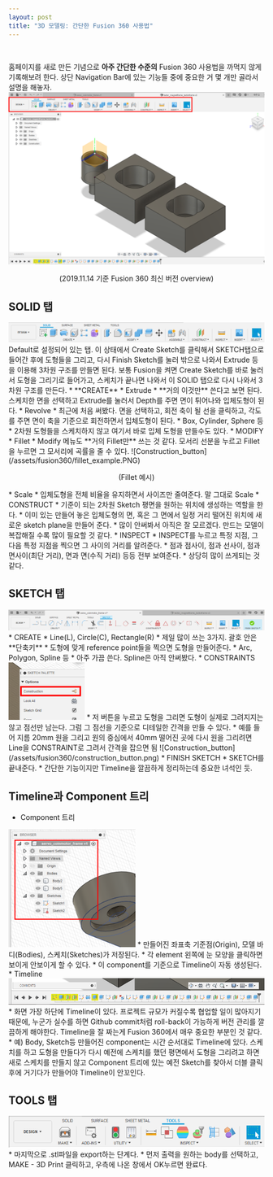```yaml
---
layout: post
title: "3D 모델링: 간단한 Fusion 360 사용법"
---
```

<br>

홈페이지를 새로 만든 기념으로 **아주 간단한 수준의** Fusion 360 사용법을 까먹지 않게 기록해보려 한다. 상단 Navigation Bar에 있는 기능들 중에 중요한 거 몇 개만 골라서 설명을 해놓자.
<img src="/assets/fusion360/overview.png" width="800">
<p style='text-align:center'>(2019.11.14 기준 Fusion 360 최신 버전 overview)</p>

## SOLID 탭
<img src="/assets/fusion360/solid_tab.png">
Default로 설정되어 있는 탭. 이 상태에서 Create Sketch를 클릭해서 SKETCH탭으로 들어간 후에 도형들을 그리고, 다시 Finish Sketch를 눌러 밖으로 나와서 Extrude 등을 이용해 3차원 구조를 만들면 된다. 보통 Fusion을 켜면 Create Sketch를 바로 눌러서 도형을 그리기로 들어가고, 스케치가 끝나면 나와서 이 SOLID 탭으로 다시 나와서 3차원 구조를 만든다.
* **CREATE**
  * Extrude
    * **거의 이것만** 쓴다고 보면 된다. 스케치한 면을 선택하고 Extrude를 눌러서 Depth를 주면 면이 튀어나와 입체도형이 된다.
  * Revolve
    * 최근에 처음 써봤다. 면을 선택하고, 회전 축이 될 선을 클릭하고, 각도를 주면 면이 축을 기준으로 회전하면서 입체도형이 된다.
  * Box, Cylinder, Sphere 등
    * 2차원 도형들을 스케치하지 않고 여기서 바로 입체 도형을 만들수도 있다.
* MODIFY
  * Fillet
    * Modify 메뉴도 **거의 Fillet만** 쓰는 것 같다. 모서리 선분을 누르고 Fillet을 누르면 그 모서리에 곡률을 줄 수 있다.
	![Construction_button](/assets/fusion360/fillet_example.PNG)
	<p style='text-align:center'>(Fillet 예시)</p>
  * Scale
  	* 입체도형을 전체 비율을 유지하면서 사이즈만 줄여준다. 말 그대로 Scale
* CONSTRUCT
  * 기준이 되는 2차원 Sketch 평면을 원하는 위치에 생성하는 역할을 한다.
  * 이미 있는 만들어 놓은 입체도형의 면, 혹은 그 면에서 일정 거리 떨어진 위치에 새로운 sketch plane을 만들어 준다.
  * 많이 안써봐서 아직은 잘 모르겠다. 만드는 모델이 복잡해질 수록 많이 필요할 것 같다.
* INSPECT
  * INSPECT를 누르고 특정 지점, 그 다음 특정 지점을 찍으면 그 사이의 거리를 알려준다.
    * 점과 점사이, 점과 선사이, 점과 면사이(최단 거리), 면과 면(수직 거리) 등등 전부 보여준다.
  * 상당히 많이 쓰게되는 것 같다.

## SKETCH 탭
<img src="/assets/fusion360/sketch_tab.png">
* CREATE
  * Line(L), Circle(C), Rectangle(R)
    * 제일 많이 쓰는 3가지. 괄호 안은 **단축키**
    * 도형에 맞게 reference point들을 찍으면 도형을 만들어준다.
  * Arc, Polygon, Spline 등
    * 아주 가끔 쓴다. Spline은 아직 안써봤다.
* CONSTRAINTS
<img src="/assets/fusion360/construction_button.png" width=150>
  * 저 버튼을 누르고 도형을 그리면 도형이 실제로 그려지지는 않고 점선만 남는다. 그럼 그 점선을 기준으로 디테일한 간격을 만들 수 있다.
  * 예를 들어 지름 20mm 원을 그리고 원의 중심에서 40mm 떨어진 곳에 다시 원을 그리려면 Line을 CONSTRAINT로 그려서 간격을 잡으면 됨
  ![Construction_button](/assets/fusion360/construction_button.png)
* FINISH SKETCH
  * SKETCH를 끝내준다.
  * 간단한 기능이지만 Timeline을 깔끔하게 정리하는데 중요한 녀석인 듯.

## Timeline과 Component 트리
* Component 트리
<img src="/assets/fusion360/component_tree.PNG" width=250>
  * 만들어진 좌표축 기준점(Origin), 모델 바디(Bodies), 스케치(Sketches)가 저장된다.
  * 각 element 왼쪽에 눈 모양을 클릭하면 보이게 안보이게 할 수 있다. 
  * 이 component를 기준으로 Timeline이 자동 생성된다.
* Timeline
<img src="/assets/fusion360/timeline.PNG">
  * 화면 가장 하단에 Timeline이 있다. 프로젝트 규모가 커질수록 협업할 일이 많아지기 때문에, 누군가 실수를 하면 Github commit처럼 roll-back이 가능하게 버전 관리를 깔끔하게 해야한다. Timeline을 잘 짜는게 Fusion 360에서 매우 중요한 부분인 것 같다.
  * 예) Body, Sketch등 만들어진 component는 시간 순서대로 Timeline에 있다. 스케치를 하고 도형을 만들다가 다시 예전에 스케치를 했던 평면에서 도형을 그리려고 하면 새로 스케치를 만들지 않고 Component 트리에 있는 예전 Sketch를 찾아서 더블 클릭 후에 거기다가 만들어야 Timeline이 안꼬인다.

## TOOLS 탭
<img src="/assets/fusion360/tools_tab.png">
* 마지막으로 .stl파일을 export하는 단계다.
* 먼저 출력을 원하는 body를 선택하고, MAKE - 3D Print 클릭하고, 우측에 나온 창에서 OK누르면 완료다.